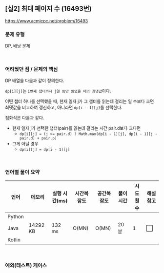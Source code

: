 ## [실2] 최대 페이지 수 (16493번)

https://www.acmicpc.net/problem/16493

### 문제 유형

DP, 배낭 문제

<br>

### 어려웠던 점 / 문제의 핵심

DP 배열을 다음과 같이 정의한다.

`dp[i][j]`는 `i번째 챕터까지 j일 동안 읽었을 때의 최댓값`이다.

어떤 챕터 하나를 선택했을 때, 현재 일자 j가 그 챕터를 읽는데 걸리는 일 수보다 크면 최댓값을 비교하여 갱신하고, 아니라면 `dp[i - 1][j]`를 선택한다.

점화식은 다음과 같다.

- 현재 일자 j가 선택한 챕터(pair)를 읽는데 걸리는 시간 pair.d보다 크다면
  - `dp[i][j] = (j >= pair.d) ? Math.max(dp[i - 1][j], dp[i - 1][j - pair.d] + pair.p)`
- 그게 아닐 경우
  - `dp[i][j] = dp[i - 1][j]`

<br>

### 언어별 풀이 요약

| 언어   | 메모리   | 실행 시간(ms) | 시간복잡도 | 공간복잡도 | 풀이 시간 | 시도 횟수 | 해설 참고            |
| ------ | -------- | ------------- | ---------- | ---------- | --------- | --------- | -------------------- |
| Python |          |               |            |            |           |           |                      |
| Java   | 14292 KB | 132 ms        | O(MN)      | O(MN)      | 20분      | 1         | :white_large_square: |
| Kotlin |          |               |            |            |           |           |                      |

<br>

### 예외(테스트) 케이스

```
```

